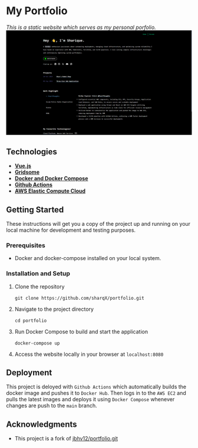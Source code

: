 # My Portfolio
*This is a static website which serves as my personal porfolio.*
![Screenshot](screenshot/Portfolio%20Website.png)

## Technologies
 - [**Vue.js**](https://vuejs.org/)
 - [**Gridsome**](https://gridsome.org/)
 - [**Docker and Docker Compose**](https://www.docker.com/)
 - [**Github Actions**](https://github.com/features/actions)
 - [**AWS Elastic Compute Cloud**](https://aws.amazon.com/ec2/)

## Getting Started
These instructions will get you a copy of the project up and running on your local machine for development and testing purposes.

### Prerequisites
- Docker and docker-compose installed on your local system.

### Installation and Setup
1. Clone the repository
    ```
    git clone https://github.com/sharqX/portfolio.git
    ```
2. Navigate to the project directory
    ```
    cd portfolio
    ```
3. Run Docker Compose to build and start the application
    ```
    docker-compose up
    ```
4. Access the website locally in your browser at `localhost:8080`

## Deployment
This project is deloyed with `Github Actions` which automatically builds the docker image and pushes it to `Docker Hub`. Then logs in to the `AWS EC2` and pulls the latest images and deploys it using `Docker Compose` whenever changes are push to the `main` branch.

## Acknowledgments
- This project is a fork of <ins>[jbhv12/portfolio.git](https://github.com/jbhv12/portfolio.git)</ins>